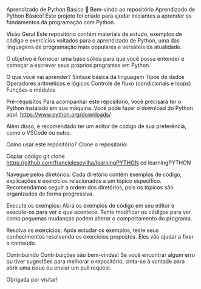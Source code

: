 Aprendizado de Python Básico 🐍
Bem-vindo ao repositório Aprendizado de Python Básico! Este projeto foi criado para ajudar iniciantes a aprender os fundamentos da programação com Python.

Visão Geral
Este repositório contém materiais de estudo, exemplos de código e exercícios voltados para o aprendizado de Python, uma das linguagens de programação mais populares e versáteis da atualidade.

O objetivo é fornecer uma base sólida para que você possa entender e começar a escrever seus próprios programas em Python.

O que você vai aprender?
Sintaxe básica da linguagem
Tipos de dados
Operadores aritméticos e lógicos
Controle de fluxo (condicionais e loops)
Funções e módulos

Pré-requisitos
Para acompanhar este repositório, você precisará ter o Python instalado em sua máquina. Você pode fazer o download do Python aqui: https://www.python.org/downloads/

Além disso, é recomendado ter um editor de código de sua preferência, como o VSCode ou outro.

Como usar este repositório?
Clone o repositório:

Copiar código
git clone https://github.com/francielesevilha/learningPYTHON
cd learningPYTHON 

Navegue pelos diretórios:
Cada diretório contém exemplos de código, explicações e exercícios relacionados a um tópico específico. Recomendamos seguir a ordem dos diretórios, pois os tópicos são organizados de forma progressiva.

Execute os exemplos:
Abra os exemplos de código em seu editor e execute-os para ver o que acontece. Tente modificar os códigos para ver como pequenas mudanças podem alterar o comportamento do programa.

Resolva os exercícios:
Após estudar os exemplos, teste seus conhecimentos resolvendo os exercícios propostos. Eles vão ajudar a fixar o conteúdo.

Contribuindo
Contribuições são bem-vindas! Se você encontrar algum erro ou tiver sugestões para melhorar o repositório, sinta-se à vontade para abrir uma issue ou enviar um pull request.

Obrigada por visitar!
